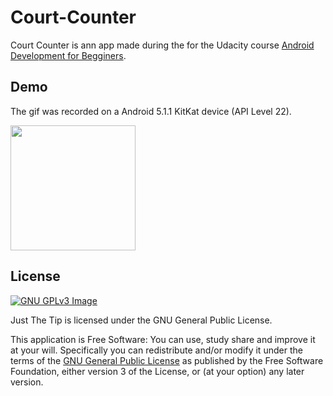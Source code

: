 # Court-Counter

Court Counter is ann app made during the for the Udacity course [Android Development for Begginers](https://www.udacity.com/course/ud837).

## Demo
The gif was recorded on a Android 5.1.1 KitKat device (API Level 22).

[<img src="http://i.imgur.com/DqA9eam.gif" width=200>](http://i.imgur.com/DqA9eam.gif)

## License
[![GNU GPLv3 Image](https://www.gnu.org/graphics/gplv3-127x51.png)](http://www.gnu.org/licenses/gpl-3.0.en.html)  

Just The Tip is licensed under the GNU General Public License.

This application is Free Software: You can use, study share and improve it at your
will. Specifically you can redistribute and/or modify it under the terms of the
[GNU General Public License](https://www.gnu.org/licenses/gpl.html) as
published by the Free Software Foundation, either version 3 of the License, or
(at your option) any later version.

